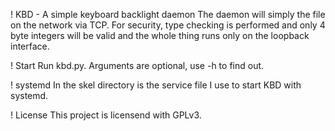! KBD - A simple keyboard backlight daemon
The daemon will simply the file on the network via TCP. For security, type checking is performed and only 4 byte integers will be valid and the whole thing runs only on the loopback interface. 

! Start 
Run kbd.py. Arguments are optional, use -h to find out.

! systemd
In the skel directory is the service file I use to start KBD with systemd.

! License
This project is licensend with GPLv3.


